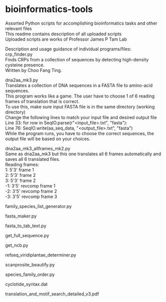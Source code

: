 # bioinformatics-tools
Assorted Python scripts for accomplishing bioinformatics tasks and other relevant files\
This readme contains description of all uploaded scripts\
Uploaded scripts are works of Professor James P Tam Lab

Description and usage guidance of individual programs/files:\
crp_finder.py\
Finds CRPs from a collection of sequences by detecting high-density cysteine presence.\
Written by Choo Fang Ting.

dna2aa_mk3.py\
Translates a collection of DNA sequences in a FASTA file to amino-acid sequences.\
This program works like a game. The user have to choose 1 of 6 reading frames of translation that is correct.\
To use this, make sure input FASTA file is in the same directory (working directory)\
Change the following lines to match your input file and desired output file\
Line 33: for row in SeqIO.parse(r"<input_file>.txt", "fasta"):\
Line 76: SeqIO.write(aa_seq_data, "<output_file>.txt", "fasta")\
While the program runs, you have to choose the correct sequences, the output file will be based on your choices.

dna2aa_mk3_allframes_mk2.py\
Same as dna2aa_mk3 but this one translates all 6 frames automatically and saves all 6 translated files.\
Reading frames:\
1: 5'3' frame 1\
2: 5'3' frame 2\
3: 5'3' frame 2\
-1: 3'5' revcomp frame 1\
-2: 3'5' revcomp frame 2\
-3: 3'5' revcomp frame 3

family_species_list_generator.py

fasta_maker.py

fasta_to_tab_text.py

get_full_sequence.py

get_ncb.py

refseq_viridiplantae_determiner.py

scanprosite_beautify.py

species_family_order.py

cyclotide_syntax.dat

translation_and_motif_search_detailed_v3.pdf
